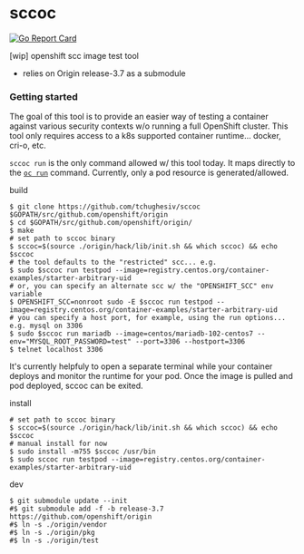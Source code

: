 # sccoc

[![Go Report Card](https://goreportcard.com/badge/github.com/tchughesiv/sccoc)](https://goreportcard.com/report/github.com/tchughesiv/sccoc)

[wip] openshift scc image test tool

 - relies on Origin release-3.7 as a submodule

### Getting started

The goal of this tool is to provide an easier way of testing a container against various security contexts w/o running a full OpenShift cluster. This tool only requires access to a k8s supported container runtime... docker, cri-o, etc.

`sccoc run` is the only command allowed w/ this tool today.  It maps directly to the [`oc run`](https://docs.openshift.org/latest/cli_reference/basic_cli_operations.html#run) command. Currently, only a pod resource is generated/allowed.

build
```shell
$ git clone https://github.com/tchughesiv/sccoc $GOPATH/src/github.com/openshift/origin
$ cd $GOPATH/src/github.com/openshift/origin/
$ make
# set path to sccoc binary
$ sccoc=$(source ./origin/hack/lib/init.sh && which sccoc) && echo $sccoc
# the tool defaults to the "restricted" scc... e.g.
$ sudo $sccoc run testpod --image=registry.centos.org/container-examples/starter-arbitrary-uid
# or, you can specify an alternate scc w/ the "OPENSHIFT_SCC" env variable
$ OPENSHIFT_SCC=nonroot sudo -E $sccoc run testpod --image=registry.centos.org/container-examples/starter-arbitrary-uid
# you can specify a host port, for example, using the run options... e.g. mysql on 3306
$ sudo $sccoc run mariadb --image=centos/mariadb-102-centos7 --env="MYSQL_ROOT_PASSWORD=test" --port=3306 --hostport=3306
$ telnet localhost 3306
```

It's currently helpfuly to open a separate terminal while your container deploys and monitor the runtime for your pod. Once the image is pulled and pod deployed, sccoc can be exited.

install
```shell
# set path to sccoc binary
$ sccoc=$(source ./origin/hack/lib/init.sh && which sccoc) && echo $sccoc
# manual install for now
$ sudo install -m755 $sccoc /usr/bin
$ sudo sccoc run testpod --image=registry.centos.org/container-examples/starter-arbitrary-uid
```

dev
```shell
$ git submodule update --init
#$ git submodule add -f -b release-3.7 https://github.com/openshift/origin
#$ ln -s ./origin/vendor
#$ ln -s ./origin/pkg
#$ ln -s ./origin/test
```
